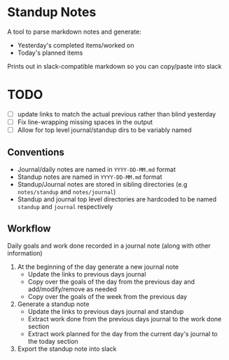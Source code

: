 # Standup Notes

A tool to parse markdown notes and generate:

* Yesterday's completed items/worked on
* Today's planned items

Prints out in slack-compatible markdown so you can copy/paste into slack

# TODO

* [ ] update links to match the actual previous rather than blind yesterday
* [ ] Fix line-wrapping missing spaces in the output
* [ ] Allow for top level journal/standup dirs to be variably named

## Conventions

* Journal/daily notes are named in `YYYY-DD-MM.md` format
* Standup notes are named in `YYYY-DD-MM.md` format
* Standup/Journal notes are stored in sibling directories (e.g `notes/standup` and `notes/journal`)
* Standup and journal top level directories are hardcoded to be named `standup` and `journal` respectively

## Workflow

Daily goals and work done recorded in a journal note (along with other information)

1. At the beginning of the day generate a new journal note
    * Update the links to previous days journal
    * Copy over the goals of the day from the previous day and add/modify/remove as needed
    * Copy over the goals of the week from the previous day
1. Generate a standup note
    * Update the links to previous days journal and standup
    * Extract work done from the previous days journal to the work done section
    * Extract work planned for the day from the current day's journal to the today section
1. Export the standup note into slack

